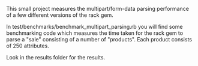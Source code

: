 This small project measures the multipart/form-data parsing performance of a few different versions of the rack gem.

In test/benchmarks/benchmark_multipart_parsing.rb you will find some benchmarking code which measures the time taken for the rack gem to parse a "sale" consisting of a number of "products". Each product consists of 250 attributes.

Look in the results folder for the results.

